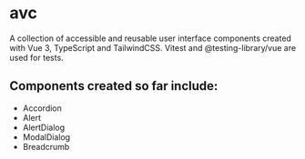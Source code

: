 # avc
A collection of accessible and reusable user interface components created with Vue 3, TypeScript and TailwindCSS. 
Vitest and @testing-library/vue are used for tests.

## Components created so far include:
- Accordion
- Alert
- AlertDialog
- ModalDialog
- Breadcrumb

